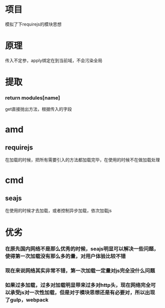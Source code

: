 # 项目
模拟了下requirejs的模块思想
# 原理
传入不定参，apply绑定在到当前域，不会污染全局
# 提取
### return modules[name]
get直接抛出方法，根据传入的字段

# amd
## requirejs
在加载的时候，把所有需要引入的方法都加载完毕，在使用的时候不在做加载处理

# cmd
## seajs
在使用的时候才去加载，或者控制异步加载，依次加载js

# 优劣
### 在原先国内网络不是那么优秀的时候，seajs明显可以解决一些问题，使得第一次加载没有那么多的量，对用户体验比较不错
### 现在来说网络其实非常不错，第一次加载一定量对js完全没什么问题
### 如果过多加载，过多对加载明显带来过多对http头，现在网络完全可以承受js对一次性加载，但是对于模块思想还是有必要对，所以出现了gulp，webpack

